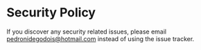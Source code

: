 # Security Policy

If you discover any security related issues, please email pedronidegodois@hotmail.com instead of using the issue tracker.
